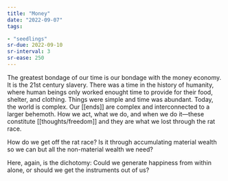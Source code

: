 ```yaml
---
title: "Money"
date: "2022-09-07"
tags:

- "seedlings"
sr-due: 2022-09-10
sr-interval: 3
sr-ease: 250
---
```


The greatest bondage of our time is our bondage with the money economy. It is the 21st century slavery. There was a time in the history of humanity, where human beings only worked enought time to provide for their food, shelter, and clothing. Things were simple and time was abundant. Today, the world is complex. Our [[ends]] are complex and interconnected to a larger behemoth. How we act, what we do, and when we do it—these constitute [[thoughts/freedom]] and they are what we lost through the rat race.

How do we get off the rat race? Is it through accumulating material wealth so we can but all the non-material wealth we need?

Here, again, is the dichotomy: Could we generate happiness from within alone, or should we get the instruments out of us?